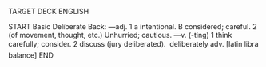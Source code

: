 TARGET DECK
ENGLISH

START
Basic
Deliberate
Back: —adj. 1 a intentional. B considered; careful. 2 (of movement, thought, etc.) Unhurried; cautious. —v. (-ting) 1 think carefully; consider. 2 discuss (jury deliberated).  deliberately adv. [latin libra balance]
END
